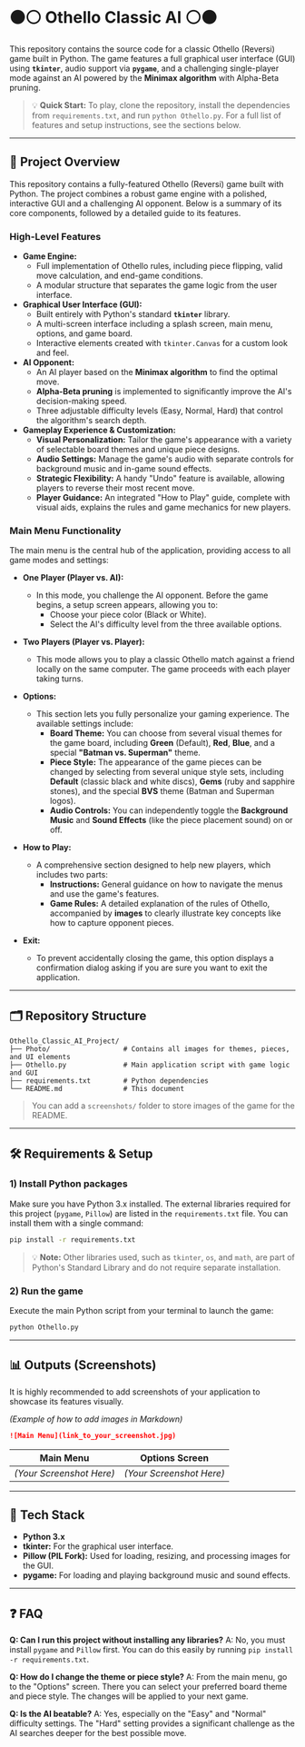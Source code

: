 # ⚫⚪ Othello Classic AI ⚪⚫

This repository contains the source code for a classic Othello (Reversi) game built in Python. The game features a full graphical user interface (GUI) using **`tkinter`**, audio support via **`pygame`**, and a challenging single-player mode against an AI powered by the **Minimax algorithm** with Alpha-Beta pruning.

> 💡 **Quick Start:** To play, clone the repository, install the dependencies from `requirements.txt`, and run `python Othello.py`. For a full list of features and setup instructions, see the sections below.

---

## 📌 Project Overview

This repository contains a fully-featured Othello (Reversi) game built with Python. The project combines a robust game engine with a polished, interactive GUI and a challenging AI opponent. Below is a summary of its core components, followed by a detailed guide to its features.

### High-Level Features

- **Game Engine:**
  - Full implementation of Othello rules, including piece flipping, valid move calculation, and end-game conditions.
  - A modular structure that separates the game logic from the user interface.
- **Graphical User Interface (GUI):**
  - Built entirely with Python's standard **`tkinter`** library.
  - A multi-screen interface including a splash screen, main menu, options, and game board.
  - Interactive elements created with `tkinter.Canvas` for a custom look and feel.
- **AI Opponent:**
  - An AI player based on the **Minimax algorithm** to find the optimal move.
  - **Alpha-Beta pruning** is implemented to significantly improve the AI's decision-making speed.
  - Three adjustable difficulty levels (Easy, Normal, Hard) that control the algorithm's search depth.
- **Gameplay Experience & Customization:**
  - **Visual Personalization:** Tailor the game's appearance with a variety of selectable board themes and unique piece designs.
  - **Audio Settings:** Manage the game's audio with separate controls for background music and in-game sound effects.
  - **Strategic Flexibility:** A handy "Undo" feature is available, allowing players to reverse their most recent move.
  - **Player Guidance:** An integrated "How to Play" guide, complete with visual aids, explains the rules and game mechanics for new players.

### Main Menu Functionality

The main menu is the central hub of the application, providing access to all game modes and settings:

- **One Player (Player vs. AI):**
  - In this mode, you challenge the AI opponent. Before the game begins, a setup screen appears, allowing you to:
    - Choose your piece color (Black or White).
    - Select the AI's difficulty level from the three available options.

- **Two Players (Player vs. Player):**
  - This mode allows you to play a classic Othello match against a friend locally on the same computer. The game proceeds with each player taking turns.

- **Options:**
  - This section lets you fully personalize your gaming experience. The available settings include:
    - **Board Theme:** You can choose from several visual themes for the game board, including **Green** (Default), **Red**, **Blue**, and a special **"Batman vs. Superman"** theme.
    - **Piece Style:** The appearance of the game pieces can be changed by selecting from several unique style sets, including **Default** (classic black and white discs), **Gems** (ruby and sapphire stones), and the special **BVS** theme (Batman and Superman logos).
    - **Audio Controls:** You can independently toggle the **Background Music** and **Sound Effects** (like the piece placement sound) on or off.

- **How to Play:**
  - A comprehensive section designed to help new players, which includes two parts:
    - **Instructions:** General guidance on how to navigate the menus and use the game's features.
    - **Game Rules:** A detailed explanation of the rules of Othello, accompanied by **images** to clearly illustrate key concepts like how to capture opponent pieces.

- **Exit:**
  - To prevent accidentally closing the game, this option displays a confirmation dialog asking if you are sure you want to exit the application.

---

## 🗂️ Repository Structure
```
Othello_Classic_AI_Project/
├── Photo/                  # Contains all images for themes, pieces, and UI elements
├── Othello.py              # Main application script with game logic and GUI
├── requirements.txt        # Python dependencies
└── README.md               # This document
```

> You can add a `screenshots/` folder to store images of the game for the README.

---

## 🛠️ Requirements & Setup

### 1) Install Python packages
Make sure you have Python 3.x installed. The external libraries required for this project (`pygame`, `Pillow`) are listed in the `requirements.txt` file. You can install them with a single command:
```bash
pip install -r requirements.txt
```
> 💡 **Note:** Other libraries used, such as `tkinter`, `os`, and `math`, are part of Python's Standard Library and do not require separate installation.

### 2) Run the game
Execute the main Python script from your terminal to launch the game:
```bash
python Othello.py
```

---

## 📊 Outputs (Screenshots)
It is highly recommended to add screenshots of your application to showcase its features visually.

*(Example of how to add images in Markdown)*
```markdown
![Main Menu](link_to_your_screenshot.jpg)
```

| Main Menu | Options Screen |
| :---: | :---: |
| *(Your Screenshot Here)* | *(Your Screenshot Here)* |

---

## 🧩 Tech Stack
- **Python 3.x**
- **tkinter:** For the graphical user interface.
- **Pillow (PIL Fork):** Used for loading, resizing, and processing images for the GUI.
- **pygame:** For loading and playing background music and sound effects.

---

## ❓ FAQ

**Q: Can I run this project without installing any libraries?** A: No, you must install `pygame` and `Pillow` first. You can do this easily by running `pip install -r requirements.txt`.

**Q: How do I change the theme or piece style?** A: From the main menu, go to the "Options" screen. There you can select your preferred board theme and piece style. The changes will be applied to your next game.

**Q: Is the AI beatable?** A: Yes, especially on the "Easy" and "Normal" difficulty settings. The "Hard" setting provides a significant challenge as the AI searches deeper for the best possible move.
